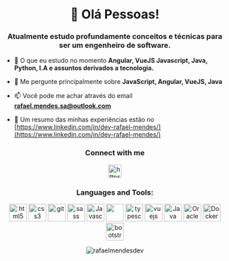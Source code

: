 <h1 align="center">👋 Olá Pessoas!</h1>
<h3 align="center">Atualmente estudo profundamente conceitos e técnicas para ser um engenheiro de software.</h3>

- 🌱 O que eu estudo no momento **Angular, VueJS Javascript, Java, Python, I.A e assuntos derivados a tecnologia.**

- 💬 Me pergunte principalmente sobre **JavaScript, Angular, VueJS, Java**

- 📫 Você pode me achar através do email **rafael.mendes.sa@outlook.com**

- 📄 Um resumo das minhas experiências estão no [https://www.linkedin.com/in/dev-rafael-mendes/](https://www.linkedin.com/in/dev-rafael-mendes/)

<h3 align="center">Connect with me</h3>
<p align="center">
<a href="https://www.linkedin.com/in/dev-rafael-mendes/" target="blank"><img src="https://cdn.jsdelivr.net/gh/devicons/devicon/icons/linkedin/linkedin-plain.svg" alt="https://www.linkedin.com/in/dev-rafael-mendes/" height="30" width="30" /></a>

<h3 align="center">Languages and Tools:</h3>
<p align="center">
    <a href="https://www.w3.org/html/" target="_blank" rel="noreferrer"><img src="https://cdn.jsdelivr.net/gh/devicons/devicon/icons/html5/html5-original.svg" alt="html5" width="40" height="40" /></a>
    <a href="https://www.w3schools.com/css/" target="_blank" rel="noreferrer"><img src="https://cdn.jsdelivr.net/gh/devicons/devicon/icons/css3/css3-plain.svg" alt="css3" width="40" height="40" /></a>
    <a href="https://git-scm.com/" target="_blank" rel="noreferrer"><img src="https://cdn.jsdelivr.net/gh/devicons/devicon/icons/git/git-plain.svg" alt="git" width="40" height="40" /></a>
    <a href="https://sass-lang.com/" target="_blank" rel="noreferrer"><img src="https://cdn.jsdelivr.net/gh/devicons/devicon/icons/sass/sass-original.svg" alt="sass" width="40" height="40" /></a>    
    <a href="https://developer.mozilla.org/en-US/docs/Web/JavaScript" target="_blank" rel="noreferrer"><img src="https://cdn.jsdelivr.net/gh/devicons/devicon/icons/javascript/javascript-plain.svg" alt="Javascript" width="40" height="40" /></a>
    <a href="https://v15.angular.io/docs" target="_blank" rel="noreferrer"><img src="https://img.jsdelivr.com/github.com/angular.png" width="40" height="40"></a>
    <a href="https://www.typescriptlang.org/" target="_blank" rel="noreferrer"><img src="https://cdn.jsdelivr.net/gh/devicons/devicon/icons/typescript/typescript-plain.svg" alt="typescript" width="40" height="40" /></a>
    <a href="https://vuejs.org/" target="_blank" rel="noreferrer"><img src="https://cdn.jsdelivr.net/gh/devicons/devicon/icons/vuejs/vuejs-original.svg" alt="vuejs" width="40" height="40" /></a>
    <a href="https://www.java.com/pt-BR/" target="_blank" rel="noreferrer"><img src="https://cdn.jsdelivr.net/gh/devicons/devicon/icons/java/java-original.svg" alt="Java" width="40" height="40"/></a>
    <a href="https://www.oracle.com/br/" target="_blank" rel="noreferrer"><img src="https://cdn.jsdelivr.net/gh/devicons/devicon/icons/oracle/oracle-original.svg" alt="Oracle" width="40" height="40"/></a>
    <a href="https://www.docker.com/" target="_blank" rel="noreferrer"><img src="https://cdn.jsdelivr.net/gh/devicons/devicon/icons/docker/docker-plain-wordmark.svg" alt="Docker" width="40" height="40"/></a>
    <a href="https://getbootstrap.com" target="_blank" rel="noreferrer"><img src="https://cdn.jsdelivr.net/gh/devicons/devicon/icons/bootstrap/bootstrap-plain-wordmark.svg" alt="bootstrap" width="40" height="40" /></a>
</p>

<p align="center">
    <img align="center" src="https://github-readme-stats.vercel.app/api/top-langs?username=rafaelmendesdev&show_icons=true&locale=en&layout=compact" alt="rafaelmendesdev" />
</p>
